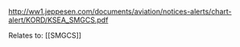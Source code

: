 http://ww1.jeppesen.com/documents/aviation/notices-alerts/chart-alert/KORD/KSEA_SMGCS.pdf

Relates to: [[SMGCS]]